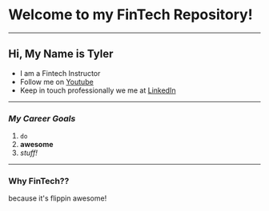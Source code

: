 # Welcome to my FinTech Repository!
---

## Hi, My Name is **Tyler**

 - I am a Fintech Instructor
 - Follow me on [Youtube](www.youtube.com)
 - Keep in touch professionally we me at [LinkedIn](www.linkedin.com)

---
### ***My Career Goals***
1. `do`
2. **awesome**
3. *stuff!*

---
### Why FinTech??
because it's flippin awesome!
